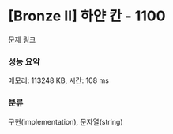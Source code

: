 # [Bronze II] 하얀 칸 - 1100 

[문제 링크](https://www.acmicpc.net/problem/1100) 

### 성능 요약

메모리: 113248 KB, 시간: 108 ms

### 분류

구현(implementation), 문자열(string)

